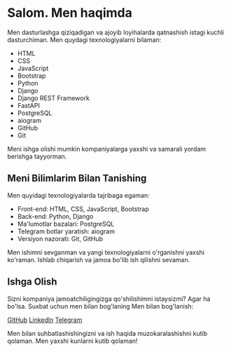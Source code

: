 # Salom. Men haqimda

Men dasturlashga qiziqadigan va ajoyib loyihalarda qatnashish istagi kuchli dasturchiman. Men quydagi texnologiyalarni bilaman:

- HTML
- CSS
- JavaScript
- Bootstrap
- Python
- Django
- Django REST Framework
- FastAPI
- PostgreSQL
- aiogram
- GitHub
- Git

Meni ishga olishi mumkin kompaniyalarga yaxshi va samarali yordam berishga tayyorman.

## Meni Bilimlarim Bilan Tanishing

Men quyidagi texnologiyalarda tajribaga egaman:

- Front-end: HTML, CSS, JavaScript, Bootstrap
- Back-end: Python, Django
- Ma'lumotlar bazalari: PostgreSQL
- Telegram botlar yaratish: aiogram
- Versiyon nazorati: Git, GitHub

Men ishimni sevganman va yangi texnologiyalarni o'rganishni yaxshi ko'raman. Ishlab chiqarish va jamoa bo'lib ish qilishni sevaman.

## Ishga Olish

Sizni kompaniya jamoatchiligingizga qo'shilishimni istaysizmi? Agar ha bo'lsa. Suxbat uchun men bilan bog'laning
Men bilan bog'lanish:

[GitHub](https://github.com/SardorbekDeveloper22/)
[LinkedIn](https://www.linkedin.com/in/sardorbekdev/)
[Telegram](https://t.me/Sardorbek_developer)

Men bilan suhbatlashishingizni va ish haqida muzokaralashishni kutib qolaman. Men yaxshi kunlarni kutib qolaman!
